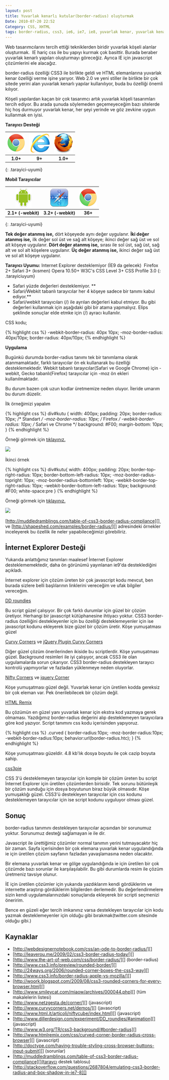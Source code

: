 ```yaml
---
layout: post
title: Yuvarlak kenarlı kutular(border-radius) oluşturmak
Date: 2010-07-20 22:52
Category: CSS, XHTML
tags: border-radius, css3, ie6, ie7, ie8, yuvarlak kenar, yuvarlak kenarlı kutular
---
```


Web tasarımcılarını tercih ettiği tekniklerden biridir yuvarlak köşeli
alanlar oluşturmak.  IE hariç css ile bu yapıyı kurmak çok basittir.
Burada beraber yuvarlak kenarlı yapıları oluşturmayı göreceğiz. Ayrıca
IE için javascript çözümlerini ele alacağız.

border-radius özelliği CSS3 ile birlikte geldi ve HTML elemanlarına
yuvarlak kenar özelliği verme işine yarıyor. Web 2.0 ve yeni stiller ile
birlikte bir çok sitede yerini alan yuvarlak kenarlı yapılar
kullanılıyor, buda bu özelliği önemli kılıyor.

Köşeli yapılardan kaçan bir çok tasarımcı artık yuvarlak köşeli
tasarımları tercih ediyor. Bu arada şunuda söylemeden geçemeyeceğim bazı
sitelerde hiç hoş durmuyor yuvarlak kenar, her şeyi yerinde ve göz
zevkine uygun kullanmak en iyisi.

**Tarayıcı Desteği**

|![Chrome][chrome]|![explorer][explorer]|![Firefox][firefox]|
|:-----------------:|:---------------:|:-------------------:|
|**1.0+**|**9+**|**1.0+**|
{: .tarayici-uyumi}

**Mobil Tarayıcılar**

|![Android][android] | ![Mobil Safari][msafari] | ![Chrome][chrome] |
|:------------------------:|:----------------------:|:-------------------:|
|**2.1+ (-webkit)**|**3.2+ (-webkit)**|**36+**|
{: .tarayici-uyumi}

**Tek değer atanmış ise,** dört köşeyede aynı değer uygulanır.
**İki değer atanmış ise,** ilk değer sol üst ve sağ alt köşeye; ikinci
değer sağ üst ve sol alt köşeye uygulanır.
**Dört değer atanmış ise,** sırası ile sol üst, sağ üst, sağ alt ve sol
alt köşelere uygulanır.
**Üç değer atanmış ise,** ikinci değer sağ üst ve sol alt köşeye
uygulanır.

**Tarayıcı Uyumu:**
Internet Explorer desteklemiyor (İE9 da gelecek) 
Firefox 2+
Safari 3+ (kısmen)
Opera 10.50+
W3C's CSS Level 3+
CSS Profile 3.0
{: .tarayiciuyum}


- Safari yüzde değerleri desteklemiyor. **
- Safari/Webkit tabanlı tarayıcılar her 4 köşeye sadece bir tanımı
kabul ediyor.**
- Safari/webkit tarayıcıları (/) ile ayrılan değerleri kabul etmiyor.
Bu gibi değerleri kullanmak için aşağıdaki gibi bir atama yapmalıyız.
Elips şeklinde sonuçlar elde etmke için (/) ayracı kullanılır.

CSS kodu;

{% highlight css %}
-webkit-border-radius:  40px 10px;
-moz-border-radius:  40px/10px;
border-radius:  40px/10px;
{% endhighlight %}

**Uygulama**

Bugünkü durumda border-radius tanımı tek bir tanımlama olarak
atanmamaktadır, farklı tarayıcılar ön ek kullanarak bu özelliği
desteklemektedir. Webkit tabanlı tarayıcılar(Safari ve Google Chrome)
için -webkit, Gecko tabanlı(Firefox) tarayıcılar için -moz ön ekleri
kullanılmaktadır. 

Bu durum bazen çok uzun kodlar üretmemize neden oluyor. İleride umarım
bu durum düzelir. 

İlk örneğimizi yapalım

{% highlight css %}
div#kutu {
    width: 400px;
    padding: 20px;
    border-radius: 10px; /* Standart */
    -moz-border-radius: 10px; /* Firefox */
    -webkit-border-radius: 10px; /* Safari ve Chrome */
    background: #F00;
    margin-bottom: 10px;
}
{% endhighlight %}

Örneği görmek için [tıklayınız.][]

![][100]

İkinci örnek

{% highlight css %}
div#kutu{
    width: 400px;
    padding: 20px;
    border-top-right-radius: 10px;
    border-bottom-left-radius: 10px;
    -moz-border-radius-topright: 10px;
    -moz-border-radius-bottomleft: 10px;
    -webkit-border-top-right-radius: 10px;
    -webkit-border-bottom-left-radius: 10px;
    background: #F00;
    white-space:pre
 }
 {% endhighlight %}

Örneği görmek için [tıklayınız.][1]

![][2]

[http://muddledramblings.com/table-of-css3-border-radius-compliance][] 
ve [http://shapeshed.com/examples/border-radius/][] adresindeki örnekler
inceleyerek bu özellik ile neler yapabileceğimizi görebiliriz.

## İnternet Explorer Desteği

Yukarıda anlattığımız tanımları maalesef İnternet Explorer
desteklememektedir, daha ön görünümü yayınlanan ie9'da desteklediğini
açıkladı.

İnternet explorer için çözüm üreten bir çok javascript kodu mevcut, ben
burada sizlere belli başlılarının linklerini vereceğim ve ufak bilgiler
vereceğim.

[DD roundies][]

Bu script güzel çalışıyor. Bir çok farklı durumlar için güzel bir çözüm
üretiyor. Herhangi bir javascript kütüphanesine ihtiyacı yoktur. CSS3
border-radius özelliğini destekleyenler için bu özelliği
desteklemeyenler için ise javascript kodunu ekleyerek bize güzel bir
çözüm üretir. Köşe yumuşatması güzel

[Curvy Corners][] ve [jQuery Plugin Curvy Corners][]

Diğer güzel çözüm önerilerinden ikiside bu scriptlerdir. Köşe
yumuşatması güzel. Background resimleri ile iyi çalışıyor, ancak CSS3
ile olan uygulamalarda sorun çıkarıyor. CSS3 border-radius destekleyen
tarayıcı kontrolü yapmıyorlar ve fazladan yüklenmeye neden oluyorlar.

[Nifty Corners][] ve [jquery Corner][]

Köşe yumuşatması güzel değil. Yuvarlak kenar için üretilen kodda
gereksiz bir çok eleman var. Pek önerilebilecek bir çözüm değil.

[HTML Remix][]

Bu çözümün en güzel yanı yuvarlak kenar için ekstra kod yazmaya gerek
olmaması. Yazdığımız border-radius değerini alıp desteklemeyen
tarayıcılara göre kod yazıyor. Script tanımını css kodu içerisinden
yapıyoruz.

{% highlight css %}
.curved {
    border-radius:10px;
    -moz-border-radius:10px;
    -webkit-border-radius:10px;
    behavior:url(border-radius.htc);
}
{% endhighlight %}

Köşe yumuşatması güzeldir. 4.8 kb'lık dosya boyutu ile çok cazip boyuta
sahip.

[css3pie][]

CSS 3'ü desteklemeyen tarayıcılar için komple bir çözüm üreten bu script
İnternet Explorer için üretilen çözümlerden birisidir. Tek sorunu
bütünleşik bir çözüm sunduğu için dosya boyutunun biraz büyük olmasıdır.
Köşe yumuşaklığı güzel. CSS3'ü destekleyen tarayıcılar için css kodunu
desteklemeyen tarayıcılar için ise script kodunu uyguluyor olması güzel.

## Sonuç

border-radius tanımını destekleyen tarayıcılar açısından bir sorunumuz
yoktur. Sorunumuz desteği sağlamayan ie ile dir. 

Javascript ile ürettiğimiz çözümler normal tanımın yerini tutmayacaktır
hiç bir zaman. Sayfa içerisinden bir çok elemana yuvarlak kenar
uygulandığında ie için üretilen çözüm sayfanın fazladan yavaşlamasına
neden olacaktır. 

Bir elemana yuvarlak kenar ve gölge uygulandığında ie için üretilen bir
çok çözümde bazı sorunlar ile karşılaşılabilir. Bu gibi durumlarda resim
ile çözüm üretmeniz tavsiye olunur. 

İE için üretilen çözümler için yukarıda yazdıklarım kendi gördüklerim ve
internette araştırıp gördüklerim bilgilerden derlemedir. Bu
değerlendirmelere sizin kendi uygulamalarınızdaki sonuçlarıda ekleyerek
bir scripti seçmenizi öneririm. 

Bence en güzeli eğer tercih imkanınız varsa destekleyen tarayıcılar için
kodu yazmak desteklemeyenler için olduğu gibi bırakmak(twitter.com
sitesinde olduğu gibi.)

## Kaynaklar

-   [http://webdesignernotebook.com/css/an-ode-to-border-radius/][]
-   [http://leaverou.me/2009/02/css3-border-radius-today/][]
-   [http://www.the-art-of-web.com/css/border-radius/][] (border-radius)
-   [http://www.css3.info/preview/rounded-border/][]
-   [http://24ways.org/2006/rounded-corner-boxes-the-css3-way][]
-   [http://www.css3.info/border-radius-apple-vs-mozilla/][]
-   [http://woork.blogspot.com/2009/08/css3-rounded-corners-for-every-browser.html][]
-   [http://www.smileycat.com/miaow/archives/000044.php][] (tüm makalelerin listesi)
-   [http://www.netzgesta.de/corner/][] (javascript)
-   [http://www.curvycorners.net/demos/][] (javascript)
-   [http://www.html.it/articoli/niftycube/index.html][] (javascript)
-   [http://www.dillerdesign.com/experiment/DD_roundies/#animation][] (javascript)
-   [http://www.w3.org/TR/css3-background/#border-radius][]
-   [http://www.htmlremix.com/css/curved-corner-border-radius-cross-browser][] (javascript)
-   [http://doctype.com/having-trouble-styling-cross-browser-buttons-input-submit][] (sorunlar)
-   [http://muddledramblings.com/table-of-css3-border-radius-compliance][](taraycı destek tablosu)
-   [http://stackoverflow.com/questions/2687804/emulating-css3-border-radius-and-box-shadow-in-ie7-8][]

  [tıklayınız.]: /dokumanlar/border_radius1.html
  [100]: /images/border_radius_1.jpg
  [1]: /dokumanlar/border_radius2.html
  [2]: /images/border_radius_2.jpg
  [http://muddledramblings.com/table-of-css3-border-radius-compliance]: http://muddledramblings.com/table-of-css3-border-radius-compliance
    "http://muddledramblings.com/table-of-css3-border-radius-compliance"
  [http://shapeshed.com/examples/border-radius/]: http://shapeshed.com/examples/border-radius/
  [DD roundies]: http://dillerdesign.com/experiment/DD_roundies/#
    "DD roundies"
  [Curvy Corners]: http://www.curvycorners.net/
  [jQuery Plugin Curvy Corners]: http://blue-anvil.com/jquerycurvycorners/test.html
  [Nifty Corners]: http://www.html.it/articoli/niftycube/index.html
  [jquery Corner]: http://www.methvin.com/jquery/jq-corner-demo.html
  [HTML Remix]: http://www.htmlremix.com/
  [css3pie]: http://css3pie.com/ "css3pie"
  [http://webdesignernotebook.com/css/an-ode-to-border-radius/]: http://webdesignernotebook.com/css/an-ode-to-border-radius/
    "http://webdesignernotebook.com/css/an-ode-to-border-radius/"
  [http://leaverou.me/2009/02/css3-border-radius-today/]: http://leaverou.me/2009/02/css3-border-radius-today/
    "http://leaverou.me/2009/02/css3-border-radius-today/"
  [http://www.the-art-of-web.com/css/border-radius/]: http://www.the-art-of-web.com/css/border-radius/
    "http://www.the-art-of-web.com/css/border-radius/"
  [http://www.css3.info/preview/rounded-border/]: http://www.css3.info/preview/rounded-border/http://www.css3.info/preview/rounded-border/
    "http://www.css3.info/preview/rounded-border/"
  [http://24ways.org/2006/rounded-corner-boxes-the-css3-way]: http://24ways.org/2006/rounded-corner-boxes-the-css3-way
    "http://24ways.org/2006/rounded-corner-boxes-the-css3-way"
  [http://www.css3.info/border-radius-apple-vs-mozilla/]: http://www.css3.info/border-radius-apple-vs-mozilla/
    "http://www.css3.info/border-radius-apple-vs-mozilla/"
  [http://woork.blogspot.com/2009/08/css3-rounded-corners-for-every-browser.html]: http://woork.blogspot.com/2009/08/css3-rounded-corners-for-every-browser.html
    "http://woork.blogspot.com/2009/08/css3-rounded-corners-for-every-browser.html"
  [http://www.smileycat.com/miaow/archives/000044.php]: http://www.smileycat.com/miaow/archives/000044.php
    "http://www.smileycat.com/miaow/archives/000044.php"
  [http://www.netzgesta.de/corner/]: http://www.netzgesta.de/corner/
    "http://www.netzgesta.de/corner/"
  [http://www.curvycorners.net/demos/]: http://www.curvycorners.net/demos/
    "http://www.curvycorners.net/demos/"
  [http://www.html.it/articoli/niftycube/index.html]: http://www.html.it/articoli/niftycube/index.html
    "http://www.html.it/articoli/niftycube/index.html"
  [http://www.dillerdesign.com/experiment/DD_roundies/#animation]: http://www.dillerdesign.com/experiment/DD_roundies/#animation
    "http://www.dillerdesign.com/experiment/DD_roundies/#animation"
  [http://www.w3.org/TR/css3-background/#border-radius]: http://www.w3.org/TR/css3-background/#border-radius
    "http://www.w3.org/TR/css3-background/#border-radius"
  [http://www.htmlremix.com/css/curved-corner-border-radius-cross-browser]: http://www.htmlremix.com/css/curved-corner-border-radius-cross-browser
    "http://www.htmlremix.com/css/curved-corner-border-radius-cross-browser"
  [http://doctype.com/having-trouble-styling-cross-browser-buttons-input-submit]: http://doctype.com/having-trouble-styling-cross-browser-buttons-input-submit
    "http://doctype.com/having-trouble-styling-cross-browser-buttons-input-submit"
  [http://stackoverflow.com/questions/2687804/emulating-css3-border-radius-and-box-shadow-in-ie7-8]: http://stackoverflow.com/questions/2687804/emulating-css3-border-radius-and-box-shadow-in-ie7-8
    "http://stackoverflow.com/questions/2687804/emulating-css3-border-radius-and-box-shadow-in-ie7-8"


[firefox]: /images/ff.png
[chrome]: /images/ch.png
[explorer]: /images/ie.png
[msafari]:/images/sm.png
[android]:/images/an.png